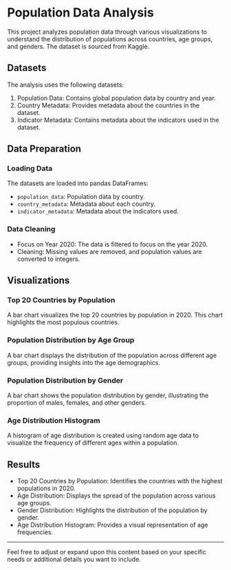 # Population Data Analysis

This project analyzes population data through various visualizations to understand the distribution of populations across countries, age groups, and genders. The dataset is sourced from Kaggle.

## Datasets

The analysis uses the following datasets:

1. Population Data: Contains global population data by country and year.
2. Country Metadata: Provides metadata about the countries in the dataset.
3. Indicator Metadata: Contains metadata about the indicators used in the dataset.

## Data Preparation

### Loading Data

The datasets are loaded into pandas DataFrames:

- `population_data`: Population data by country.
- `country_metadata`: Metadata about each country.
- `indicator_metadata`: Metadata about the indicators used.

### Data Cleaning

- Focus on Year 2020: The data is filtered to focus on the year 2020.
- Cleaning: Missing values are removed, and population values are converted to integers.

## Visualizations

### Top 20 Countries by Population

A bar chart visualizes the top 20 countries by population in 2020. This chart highlights the most populous countries.

### Population Distribution by Age Group

A bar chart displays the distribution of the population across different age groups, providing insights into the age demographics.

### Population Distribution by Gender

A bar chart shows the population distribution by gender, illustrating the proportion of males, females, and other genders.

### Age Distribution Histogram

A histogram of age distribution is created using random age data to visualize the frequency of different ages within a population.

## Results

- Top 20 Countries by Population: Identifies the countries with the highest populations in 2020.
- Age Distribution: Displays the spread of the population across various age groups.
- Gender Distribution: Highlights the distribution of the population by gender.
- Age Distribution Histogram: Provides a visual representation of age frequencies.

---

Feel free to adjust or expand upon this content based on your specific needs or additional details you want to include.

